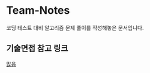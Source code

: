# Team-Notes

코딩 테스트 대비 알고리즘 문제 풀이를 작성해놓은 문서입니다.

## 기술면접 참고 링크

[많음](https://gmlwjd9405.github.io/tags.html#%EB%A9%B4%EC%A0%91)

